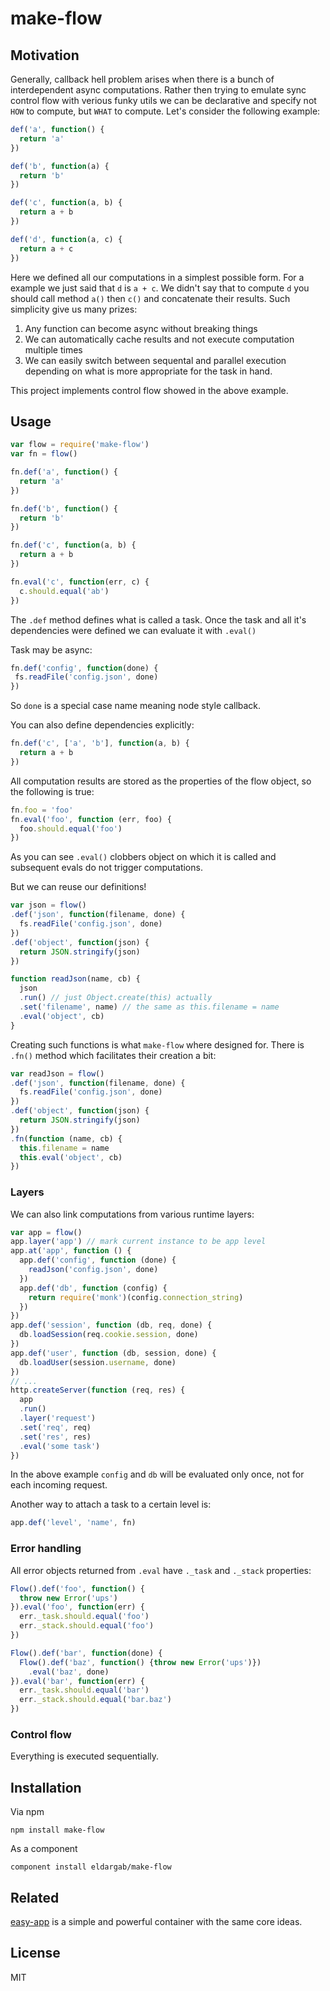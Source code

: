 # make-flow

## Motivation

Generally, callback hell problem arises when there is a bunch
of interdependent async computations. Rather then trying to emulate
sync control flow with verious funky utils we can be declarative
and specify not `HOW` to compute, but `WHAT` to compute. Let's consider the
following example:

```javascript
def('a', function() {
  return 'a'
})

def('b', function(a) {
  return 'b'
})

def('c', function(a, b) {
  return a + b
})

def('d', function(a, c) {
  return a + c
})
```
Here we defined all our computations in a simplest possible form.
For a example we just said that `d` is `a + c`. We didn't say that
to compute `d` you should call method `a()` then `c()` and concatenate
their results. Such simplicity give us many prizes:

  1. Any function can become async without breaking things
  2. We can automatically cache results and not execute
  computation multiple times
  3. We can easily switch between sequental and parallel execution
  depending on what is more appropriate for the task in hand.

This project implements control flow showed in the above example.

## Usage

```javascript
var flow = require('make-flow')
var fn = flow()

fn.def('a', function() {
  return 'a'
})

fn.def('b', function() {
  return 'b'
})

fn.def('c', function(a, b) {
  return a + b
})

fn.eval('c', function(err, c) {
  c.should.equal('ab')
})
```

The `.def` method defines what is called a task.
Once the task and all it's dependencies were defined we can evaluate it with `.eval()`

Task may be async:

```javascript
fn.def('config', function(done) {
 fs.readFile('config.json', done)
})
```

So `done` is a special case name meaning node style callback.

You can also define dependencies explicitly:

```javascript
fn.def('c', ['a', 'b'], function(a, b) {
  return a + b
})
```

All computation results are stored as the properties of the flow object, so the following
is true:

```javascript
fn.foo = 'foo'
fn.eval('foo', function (err, foo) {
  foo.should.equal('foo')
})
```

As you can see `.eval()` clobbers object on which it is called and subsequent evals
do not trigger computations.

But we can reuse our definitions!

```javascript
var json = flow()
.def('json', function(filename, done) {
  fs.readFile('config.json', done)
})
.def('object', function(json) {
  return JSON.stringify(json)
})

function readJson(name, cb) {
  json
  .run() // just Object.create(this) actually
  .set('filename', name) // the same as this.filename = name
  .eval('object', cb)
}
```

Creating such functions is what `make-flow` where designed for.
There is `.fn()` method which facilitates their creation a bit:

```javascript
var readJson = flow()
.def('json', function(filename, done) {
  fs.readFile('config.json', done)
})
.def('object', function(json) {
  return JSON.stringify(json)
})
.fn(function (name, cb) {
  this.filename = name
  this.eval('object', cb)
})
```

### Layers

We can also link computations from various runtime layers:

```javascript
var app = flow()
app.layer('app') // mark current instance to be app level
app.at('app', function () {
  app.def('config', function (done) {
    readJson('config.json', done)
  })
  app.def('db', function (config) {
    return require('monk')(config.connection_string)
  })
})
app.def('session', function (db, req, done) {
  db.loadSession(req.cookie.session, done)
})
app.def('user', function (db, session, done) {
  db.loadUser(session.username, done)
})
// ...
http.createServer(function (req, res) {
  app
  .run()
  .layer('request')
  .set('req', req)
  .set('res', res)
  .eval('some task')
})
```

In the above example `config` and `db` will be evaluated only once,
not for each incoming request.

Another way to attach a task to a certain level is:

```javascript
app.def('level', 'name', fn)
```

### Error handling

All error objects returned from `.eval` have `._task` and `._stack` properties:

``` javascript
Flow().def('foo', function() {
  throw new Error('ups')
}).eval('foo', function(err) {
  err._task.should.equal('foo')
  err._stack.should.equal('foo')
})

Flow().def('bar', function(done) {
  Flow().def('baz', function() {throw new Error('ups')})
    .eval('baz', done)
}).eval('bar', function(err) {
  err._task.should.equal('bar')
  err._stack.should.equal('bar.baz')
})
```

### Control flow

Everything is executed sequentially.

## Installation

Via npm

```
npm install make-flow
```

As a component

```
component install eldargab/make-flow
```

## Related

[easy-app](https://github.com/eldargab/easy-app) is a simple and powerful
container with the same core ideas.

## License

MIT

